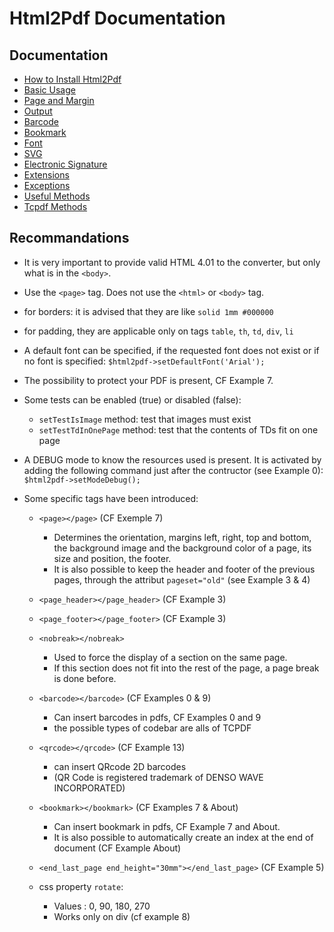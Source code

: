 # Html2Pdf Documentation


## Documentation

  * [How to Install Html2Pdf](./install.md)
  * [Basic Usage](./basic.md)
  * [Page and Margin](./page.md)
  * [Output](./output.md)
  * [Barcode](./barcode.md)
  * [Bookmark](./bookmark.md)
  * [Font](./font.md)
  * [SVG](./svg.md)
  * [Electronic Signature](./cert.md)
  * [Extensions](./extension.md)
  * [Exceptions](./exception.md)
  * [Useful Methods](./methods.md)
  * [Tcpdf Methods](./tcpdf_methods.md)

## Recommandations
   
  * It is very important to provide valid HTML 4.01 to the converter, but only what is in the `<body>`.
  * Use the `<page>` tag. Does not use the `<html>` or `<body>` tag.
  * for borders: it is advised that they are like `solid 1mm #000000`
  * for padding, they are applicable only on tags `table`, `th`, `td`, `div`, `li`
  * A default font can be specified, if the requested font does not exist or if no font is specified: `$html2pdf->setDefaultFont('Arial');`
  * The possibility to protect your PDF is present, CF Example 7.
  * Some tests can be enabled (true) or disabled (false):
  
     * `setTestIsImage` method:      test that images must exist
     * `setTestTdInOnePage` method:  test that the contents of TDs fit on one page

  * A DEBUG mode to know the resources used is present. It is activated by adding the following command just after the contructor (see Example 0): `$html2pdf->setModeDebug();`
  * Some specific tags have been introduced:
  
     * `<page></page>`  (CF Exemple 7)
    
        * Determines the orientation, margins left, right, top and bottom, the background image and the background color of a page, its size and position, the footer.
        * It is also possible to keep the header and footer of the previous pages, through the attribut `pageset="old"` (see Example 3 & 4)

     * `<page_header></page_header>` (CF Example 3)
     * `<page_footer></page_footer>` (CF Example 3)
     * `<nobreak></nobreak>`
    
        * Used to force the display of a section on the same page.
        * If this section does not fit into the rest of the page, a page break is done before.

     * `<barcode></barcode>`  (CF Examples 0 & 9)
    
        * Can insert barcodes in pdfs, CF Examples 0 and 9
        * the possible types of codebar are alls of TCPDF

     * `<qrcode></qrcode>` (CF Example 13)
    
        * can insert QRcode 2D barcodes
        * (QR Code is registered trademark of DENSO WAVE INCORPORATED)

     * `<bookmark></bookmark>` (CF Examples 7 & About)
    
        * Can insert bookmark in pdfs, CF Example 7 and About.
        * It is also possible to automatically create an index at the end of document (CF Example About)

     * `<end_last_page end_height="30mm"></end_last_page>` (CF Example 5)

     * css property `rotate`:
    
        * Values : 0, 90, 180, 270
        * Works only on div (cf example 8)

